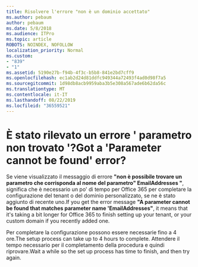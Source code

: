 ```yaml
---
title: Risolvere l'errore "non è un dominio accettato"
ms.author: pebaum
author: pebaum
ms.date: 5/8/2018
ms.audience: ITPro
ms.topic: article
ROBOTS: NOINDEX, NOFOLLOW
localization_priority: Normal
ms.custom:
- "839"
- "1"
ms.assetid: 5190e27b-f94b-4f3c-b5b8-841e2bd7cff9
ms.openlocfilehash: ec1ab2d24d81ddfc949344a72493f4ad0d98f7a5
ms.sourcegitcommit: 1d98db8acb9959aba3b5e308a567ade6b62da56c
ms.translationtype: MT
ms.contentlocale: it-IT
ms.lasthandoff: 08/22/2019
ms.locfileid: "36559521"
---
```

# <a name="got-a-parameter-cannot-be-found-error"></a><span data-ttu-id="ccbb6-102">È stato rilevato un errore ' parametro non trovato '?</span><span class="sxs-lookup"><span data-stu-id="ccbb6-102">Got a 'Parameter cannot be found' error?</span></span>

<span data-ttu-id="ccbb6-103">Se viene visualizzato il messaggio di errore **"non è possibile trovare un parametro che corrisponda al nome del parametro" EmailAddresses "**, significa che è necessario un po' di tempo per Office 365 per completare la configurazione del tenant o del dominio personalizzato, se ne è stato aggiunto di recente uno.</span><span class="sxs-lookup"><span data-stu-id="ccbb6-103">If you get the error message **"A parameter cannot be found that matches parameter name 'EmailAddresses"**, it means that it's taking a bit longer for Office 365 to finish setting up your tenant, or your custom domain if you recently added one.</span></span>
  
<span data-ttu-id="ccbb6-104">Per completare la configurazione possono essere necessarie fino a 4 ore.</span><span class="sxs-lookup"><span data-stu-id="ccbb6-104">The setup process can take up to 4 hours to complete.</span></span> <span data-ttu-id="ccbb6-105">Attendere il tempo necessario per il completamento della procedura e quindi riprovare.</span><span class="sxs-lookup"><span data-stu-id="ccbb6-105">Wait a while so the set up process has time to finish, and then try again.</span></span>
  